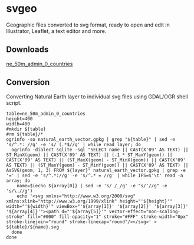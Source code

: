 # svgeo

Geographic files converted to svg format, ready to open and edit in Illustrator, Leaflet, a text editor and more.

## Downloads

[ne_50m_admin_0_countries](https://github.com/geographyclub/svgeo/tree/main/ne_50m_admin_0_countries)

## Conversion

Converting Natural Earth layer to individual svg files using GDAL/OGR shell script.

```
table=ne_50m_admin_0_countries
height=400
width=400
#mkdir ${table}
#rm ${table}/*
ogrinfo -so natural_earth_vector.gpkg | grep "${table}" | sed -e 's/^.*: //g' -e 's/ (.*$//g' | while read layer; do
  ogrinfo -dialect sqlite -sql "SELECT name || CAST(X'09' AS TEXT) || ST_MinX(geom) || CAST(X'09' AS TEXT) || (-1 * ST_MaxY(geom)) || CAST(X'09' AS TEXT) || (ST_MaxX(geom) - ST_MinX(geom)) || CAST(X'09' AS TEXT) || (ST_MaxY(geom) - ST_MinY(geom)) || CAST(X'09' AS TEXT) || AsSVG(geom, 1, 3) FROM ${layer}" natural_earth_vector.gpkg | grep -e '=' | sed -e 's/^.*://g' -e 's/^.* = //g' | while IFS=$'\t' read -a array; do
	name=$(echo ${array[0]} | sed -e 's/ /_/g' -e "s/'//g" -e 's/\.//g')
    echo '<svg xmlns="http://www.w3.org/2000/svg" xmlns:xlink="http://www.w3.org/1999/xlink" height="'${height}'" width="'${width}'" viewBox="'${array[1]}' '${array[2]}' '${array[3]}' '${array[4]}'"><path d="'${array[5]}'" vector-effect="non-scaling-stroke" fill="#000" fill-opacity="1" stroke="#FFF" stroke-width="0px" stroke-linejoin="round" stroke-linecap="round"/></svg>' > ${table}/${name}.svg
  done
done
```
